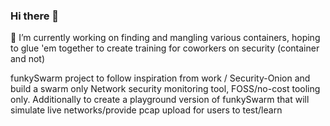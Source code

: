 ### Hi there 👋
🔭 I’m currently working on finding and mangling various containers, hoping to glue 'em together to create training for coworkers on security (container and not)

funkySwarm project to follow inspiration from work / Security-Onion and build a swarm only Network security monitoring tool, FOSS/no-cost tooling only. 
Additionally to create a playground version of funkySwarm that will simulate live networks/provide pcap upload for users to test/learn


<!--
**funkyNet/funkyNet** is a ✨ _special_ ✨ repository because its `README.md` (this file) appears on your GitHub profile.

Here are some ideas to get you started:

- 🔭 I’m currently working on ...
- 🌱 I’m currently learning ...
- 👯 I’m looking to collaborate on ...
- 🤔 I’m looking for help with ...
- 💬 Ask me about ...
- 📫 How to reach me: ...
- 😄 Pronouns: ...
- ⚡ Fun fact: ...
-->
